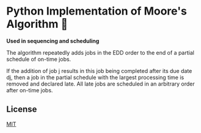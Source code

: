 # Python Implementation of Moore's Algorithm :snake:
**Used in sequencing and scheduling**

The algorithm repeatedly adds jobs in the EDD order to the end of a partial schedule of on-time jobs.

If the addition of job j results in this job being completed after its due date dj, then a job in the partial schedule with the largest processing time is removed and declared late. All late jobs are scheduled in an arbitrary order after on-time jobs.


## License
[MIT](https://choosealicense.com/licenses/mit/)
